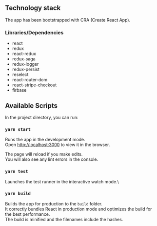 ## Technology stack

The app has been bootstrapped with CRA (Create React App).

### Libraries/Dependencies

- react
- redux
- react-redux
- redux-saga
- redux-logger
- redux-persist
- reselect
- react-router-dom
- react-stripe-checkout
- firbase

## Available Scripts

In the project directory, you can run:

### `yarn start`

Runs the app in the development mode.\
Open [http://localhost:3000](http://localhost:3000) to view it in the browser.

The page will reload if you make edits.\
You will also see any lint errors in the console.

### `yarn test`

Launches the test runner in the interactive watch mode.\

### `yarn build`

Builds the app for production to the `build` folder.\
It correctly bundles React in production mode and optimizes the build for the best performance.\
The build is minified and the filenames include the hashes.
